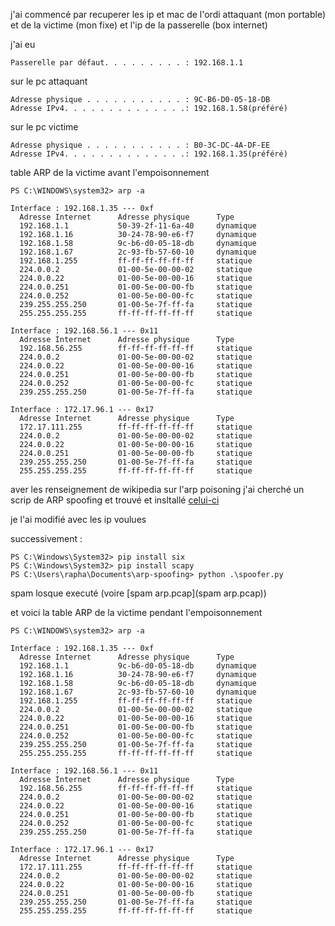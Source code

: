 j'ai commencé par recuperer les ip et mac de l'ordi attaquant (mon portable) et de la victime (mon fixe) et l'ip de la passerelle (box internet)

j'ai eu

```
Passerelle par défaut. . . . . . . . . : 192.168.1.1
```

sur le pc attaquant

```
Adresse physique . . . . . . . . . . . : 9C-B6-D0-05-18-DB
Adresse IPv4. . . . . . . . . . . . . .: 192.168.1.58(préféré)
```

sur le pc victime

```
Adresse physique . . . . . . . . . . . : B0-3C-DC-4A-DF-EE
Adresse IPv4. . . . . . . . . . . . . .: 192.168.1.35(préféré)
```

table ARP de la victime avant l'empoisonnement

```
PS C:\WINDOWS\system32> arp -a

Interface : 192.168.1.35 --- 0xf
  Adresse Internet      Adresse physique      Type
  192.168.1.1           50-39-2f-11-6a-40     dynamique
  192.168.1.16          30-24-78-90-e6-f7     dynamique
  192.168.1.58          9c-b6-d0-05-18-db     dynamique
  192.168.1.67          2c-93-fb-57-60-10     dynamique
  192.168.1.255         ff-ff-ff-ff-ff-ff     statique
  224.0.0.2             01-00-5e-00-00-02     statique
  224.0.0.22            01-00-5e-00-00-16     statique
  224.0.0.251           01-00-5e-00-00-fb     statique
  224.0.0.252           01-00-5e-00-00-fc     statique
  239.255.255.250       01-00-5e-7f-ff-fa     statique
  255.255.255.255       ff-ff-ff-ff-ff-ff     statique

Interface : 192.168.56.1 --- 0x11
  Adresse Internet      Adresse physique      Type
  192.168.56.255        ff-ff-ff-ff-ff-ff     statique
  224.0.0.2             01-00-5e-00-00-02     statique
  224.0.0.22            01-00-5e-00-00-16     statique
  224.0.0.251           01-00-5e-00-00-fb     statique
  224.0.0.252           01-00-5e-00-00-fc     statique
  239.255.255.250       01-00-5e-7f-ff-fa     statique

Interface : 172.17.96.1 --- 0x17
  Adresse Internet      Adresse physique      Type
  172.17.111.255        ff-ff-ff-ff-ff-ff     statique
  224.0.0.2             01-00-5e-00-00-02     statique
  224.0.0.22            01-00-5e-00-00-16     statique
  224.0.0.251           01-00-5e-00-00-fb     statique
  239.255.255.250       01-00-5e-7f-ff-fa     statique
  255.255.255.255       ff-ff-ff-ff-ff-ff     statique

```

aver les renseignement de wikipedia sur l'arp poisoning j'ai cherché un scrip de ARP spoofing et trouvé et insltallé [celui-ci](https://github.com/davidlares/arp-spoofing)

je l'ai modifié avec les ip voulues

successivement :

```
PS C:\Windows\System32> pip install six
PS C:\Windows\System32> pip install scapy
PS C:\Users\rapha\Documents\arp-spoofing> python .\spoofer.py
```

spam losque executé (voire [spam arp.pcap](spam arp.pcap))

et voici la table ARP de la victime pendant l'empoisonnement

```
PS C:\WINDOWS\system32> arp -a

Interface : 192.168.1.35 --- 0xf
  Adresse Internet      Adresse physique      Type
  192.168.1.1           9c-b6-d0-05-18-db     dynamique
  192.168.1.16          30-24-78-90-e6-f7     dynamique
  192.168.1.58          9c-b6-d0-05-18-db     dynamique
  192.168.1.67          2c-93-fb-57-60-10     dynamique
  192.168.1.255         ff-ff-ff-ff-ff-ff     statique
  224.0.0.2             01-00-5e-00-00-02     statique
  224.0.0.22            01-00-5e-00-00-16     statique
  224.0.0.251           01-00-5e-00-00-fb     statique
  224.0.0.252           01-00-5e-00-00-fc     statique
  239.255.255.250       01-00-5e-7f-ff-fa     statique
  255.255.255.255       ff-ff-ff-ff-ff-ff     statique

Interface : 192.168.56.1 --- 0x11
  Adresse Internet      Adresse physique      Type
  192.168.56.255        ff-ff-ff-ff-ff-ff     statique
  224.0.0.2             01-00-5e-00-00-02     statique
  224.0.0.22            01-00-5e-00-00-16     statique
  224.0.0.251           01-00-5e-00-00-fb     statique
  224.0.0.252           01-00-5e-00-00-fc     statique
  239.255.255.250       01-00-5e-7f-ff-fa     statique

Interface : 172.17.96.1 --- 0x17
  Adresse Internet      Adresse physique      Type
  172.17.111.255        ff-ff-ff-ff-ff-ff     statique
  224.0.0.2             01-00-5e-00-00-02     statique
  224.0.0.22            01-00-5e-00-00-16     statique
  224.0.0.251           01-00-5e-00-00-fb     statique
  239.255.255.250       01-00-5e-7f-ff-fa     statique
  255.255.255.255       ff-ff-ff-ff-ff-ff     statique

```
